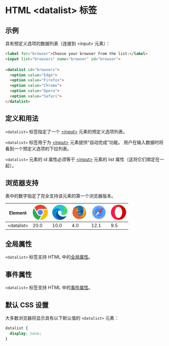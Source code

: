 HTML \<datalist> 标签
===

## 示例

具有预定义选项的数据列表（连接到 \<input> 元素）：

```html idoc:preview
<label for="browser">Choose your browser from the list:</label>
<input list="browsers" name="browser" id="browser">

<datalist id="browsers">
  <option value="Edge">
  <option value="Firefox">
  <option value="Chrome">
  <option value="Opera">
  <option value="Safari">
</datalist>
```

## 定义和用法

`<datalist>` 标签指定了一个 [\<input>](./input.md) 元素的预定义选项列表。

`<datalist>` 标签用于为 [\<input>](./input.md) 元素提供“自动完成”功能。 用户在输入数据时将看到一个预定义选项的下拉列表。

`<datalist>` 元素的 id 属性必须等于 [\<input>](./input.md) 元素的 list 属性（这将它们绑定在一起）。

## 浏览器支持

表中的数字指定了完全支持该元素的第一个浏览器版本。

| Element | ![chrome][1] | ![edge][2] | ![firefox][3] | ![safari][4] | ![opera][5] |
| --------- | --- | --- | --- | --- | --- |
| \<datalist> | 20.0 | 10.0 | 4.0 | 12.1 | 9.5 |

## 全局属性

`<datalist>` 标签支持 HTML 中的[全局属性](../reference/standardattributes.md)。

## 事件属性

`<datalist>` 标签支持 HTML 中的[事件属性](../reference/eventattributes.md)。

## 默认 CSS 设置

大多数浏览器将显示具有以下默认值的 `<datalist>` 元素：

```css
datalist {
  display: none;
}
```

[1]: ../assets/chrome.svg
[2]: ../assets/edge.svg
[3]: ../assets/firefox.svg
[4]: ../assets/safari.svg
[5]: ../assets/opera.svg